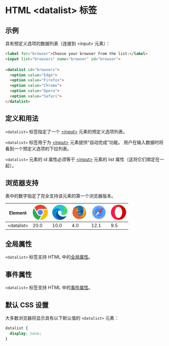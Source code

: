 HTML \<datalist> 标签
===

## 示例

具有预定义选项的数据列表（连接到 \<input> 元素）：

```html idoc:preview
<label for="browser">Choose your browser from the list:</label>
<input list="browsers" name="browser" id="browser">

<datalist id="browsers">
  <option value="Edge">
  <option value="Firefox">
  <option value="Chrome">
  <option value="Opera">
  <option value="Safari">
</datalist>
```

## 定义和用法

`<datalist>` 标签指定了一个 [\<input>](./input.md) 元素的预定义选项列表。

`<datalist>` 标签用于为 [\<input>](./input.md) 元素提供“自动完成”功能。 用户在输入数据时将看到一个预定义选项的下拉列表。

`<datalist>` 元素的 id 属性必须等于 [\<input>](./input.md) 元素的 list 属性（这将它们绑定在一起）。

## 浏览器支持

表中的数字指定了完全支持该元素的第一个浏览器版本。

| Element | ![chrome][1] | ![edge][2] | ![firefox][3] | ![safari][4] | ![opera][5] |
| --------- | --- | --- | --- | --- | --- |
| \<datalist> | 20.0 | 10.0 | 4.0 | 12.1 | 9.5 |

## 全局属性

`<datalist>` 标签支持 HTML 中的[全局属性](../reference/standardattributes.md)。

## 事件属性

`<datalist>` 标签支持 HTML 中的[事件属性](../reference/eventattributes.md)。

## 默认 CSS 设置

大多数浏览器将显示具有以下默认值的 `<datalist>` 元素：

```css
datalist {
  display: none;
}
```

[1]: ../assets/chrome.svg
[2]: ../assets/edge.svg
[3]: ../assets/firefox.svg
[4]: ../assets/safari.svg
[5]: ../assets/opera.svg